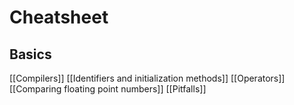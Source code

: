 # Cheatsheet
## Basics
[[Compilers]]
[[Identifiers and initialization methods]]
[[Operators]]
[[Comparing floating point numbers]]
[[Pitfalls]]
